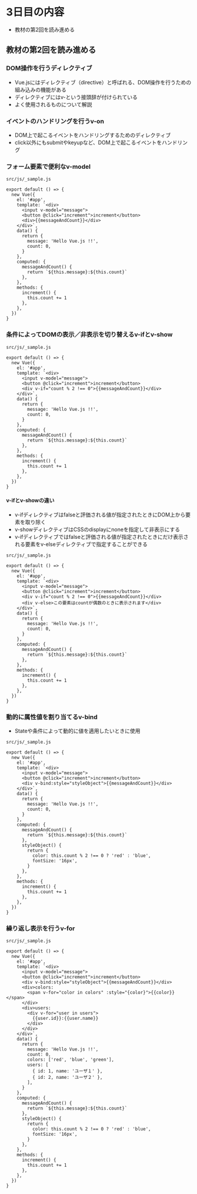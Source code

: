 # 3日目の内容

- 教材の第2回を読み進める


## 教材の第2回を読み進める

### DOM操作を行うディレクティブ

- Vue.jsにはディレクティブ（directive）と呼ばれる、DOM操作を行うための組み込みの機能がある
- ディレクティブにはv-という接頭辞が付けられている
- よく使用されるものについて解説

### イベントのハンドリングを行うv-on

- DOM上で起こるイベントをハンドリングするためのディレクティブ
- click以外にもsubmitやkeyupなど、DOM上で起こるイベントをハンドリング

### フォーム要素で便利なv-model

`src/js/_sample.js`

```
export default () => {
  new Vue({
    el: '#app',
    template: `<div>
      <input v-model="message">
      <button @click="increment">increment</button>
      <div>{{messageAndCount}}</div>
    </div>`,
    data() {
      return {
        message: 'Hello Vue.js !!',
        count: 0,
      }
    },
    computed: {
      messageAndCount() {
        return `${this.message}:${this.count}`
      },
    },
    methods: {
      increment() {
        this.count += 1
      },
    },
  })
}
```

### 条件によってDOMの表示／非表示を切り替えるv-ifとv-show

`src/js/_sample.js`

```
export default () => {
  new Vue({
    el: '#app',
    template: `<div>
      <input v-model="message">
      <button @click="increment">increment</button>
      <div v-if="count % 2 !== 0">{{messageAndCount}}</div>
    </div>`,
    data() {
      return {
        message: 'Hello Vue.js !!',
        count: 0,
      }
    },
    computed: {
      messageAndCount() {
        return `${this.message}:${this.count}`
      },
    },
    methods: {
      increment() {
        this.count += 1
      },
    },
  })
}
```

#### v-ifとv-showの違い

- v-ifディレクティブはfalseと評価される値が指定されたときにDOM上から要素を取り除く
- v-showディレクティブはCSSのdisplayにnoneを指定して非表示にする
- v-ifディレクティブではfalseと評価される値が指定されたときにだけ表示される要素をv-elseディレクティブで指定することができる

`src/js/_sample.js`

```
export default () => {
  new Vue({
    el: '#app',
    template: `<div>
      <input v-model="message">
      <button @click="increment">increment</button>
      <div v-if="count % 2 !== 0">{{messageAndCount}}</div>
      <div v-else>この要素はcountが偶数のときに表示されます</div>
    </div>`,
    data() {
      return {
        message: 'Hello Vue.js !!',
        count: 0,
      }
    },
    computed: {
      messageAndCount() {
        return `${this.message}:${this.count}`
      },
    },
    methods: {
      increment() {
        this.count += 1
      },
    },
  })
}
```

### 動的に属性値を割り当てるv-bind

- Stateや条件によって動的に値を適用したいときに使用

`src/js/_sample.js`

```
export default () => {
  new Vue({
    el: '#app',
    template: `<div>
      <input v-model="message">
      <button @click="increment">increment</button>
      <div v-bind:style="styleObject">{{messageAndCount}}</div>
    </div>`,
    data() {
      return {
        message: 'Hello Vue.js !!',
        count: 0,
      }
    },
    computed: {
      messageAndCount() {
        return `${this.message}:${this.count}`
      },
      styleObject() {
        return {
          color: this.count % 2 !== 0 ? 'red' : 'blue',
          fontSize: '16px',
        }
      },
    },
    methods: {
      increment() {
        this.count += 1
      },
    },
  })
}
```

### 繰り返し表示を行うv-for

`src/js/_sample.js`

```
export default () => {
  new Vue({
    el: '#app',
    template: `<div>
      <input v-model="message">
      <button @click="increment">increment</button>
      <div v-bind:style="styleObject">{{messageAndCount}}</div>
      <div>colors:
        <span v-for="color in colors" :style="{color}">{{color}} </span>
      </div>
      <div>users:
        <div v-for="user in users">
          {{user.id}}:{{user.name}}
        </div>
      </div>
    </div>`,
    data() {
      return {
        message: 'Hello Vue.js !!',
        count: 0,
        colors: ['red', 'blue', 'green'],
        users: [
          { id: 1, name: 'ユーザ１' },
          { id: 2, name: 'ユーザ２' },
        ],
      }
    },
    computed: {
      messageAndCount() {
        return `${this.message}:${this.count}`
      },
      styleObject() {
        return {
          color: this.count % 2 !== 0 ? 'red' : 'blue',
          fontSize: '16px',
        }
      },
    },
    methods: {
      increment() {
        this.count += 1
      },
    },
  })
}
```

